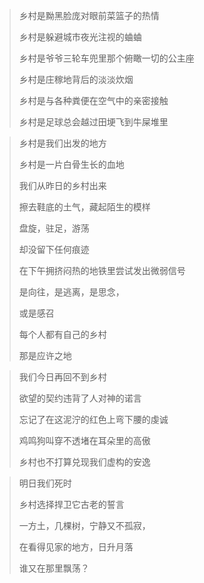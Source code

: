> 乡村是黝黑脸庞对眼前菜篮子的热情
> 
> 乡村是躲避城市夜光注视的蛐蛐
> 
> 乡村是爷爷三轮车兜里那个俯瞰一切的公主座
> 
> 乡村是庄稼地背后的淡淡炊烟
> 
> 乡村是与各种粪便在空气中的亲密接触
> 
> 乡村是足球总会越过田埂飞到牛屎堆里


> 乡村是我们出发的地方
> 
> 乡村是一片白骨生长的血地
> 
> 我们从昨日的乡村出来
> 
> 擦去鞋底的土气，藏起陌生的模样
> 
> 盘旋，驻足，游荡
> 
> 却没留下任何痕迹
> 
> 在下午拥挤闷热的地铁里尝试发出微弱信号
> 
> 是向往，是逃离，是思念，
> 
> 或是感召
> 
> 每个人都有自己的乡村
> 
> 那是应许之地


> 我们今日再回不到乡村
> 
> 欲望的契约违背了人对神的诺言
> 
> 忘记了在这泥泞的红色上弯下腰的虔诚
> 
> 鸡鸣狗叫穿不透堵在耳朵里的高傲
> 
> 乡村也不打算兑现我们虚构的安逸



> 明日我们死时
> 
> 乡村选择捍卫它古老的誓言
> 
> 一方土，几棵树，宁静又不孤寂，
> 
> 在看得见家的地方，日升月落
> 
> 谁又在那里飘荡？